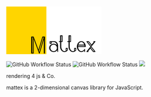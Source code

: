 <img src="logowide.png" width="256" height="128"></img> 

![GitHub Workflow Status](https://img.shields.io/github/workflow/status/matsuite/mattex/Continuous%20Integration?label=CI)
![GitHub Workflow Status](https://img.shields.io/github/workflow/status/matsuite/mattex/Minify%20Workflow?label=Minify)
<a href="https://github.com/matsuite/mattex/wiki "><img src="https://img.shields.io/badge/links-wiki%20-brightgreen" /></a>

rendering 4 js &amp; Co.

mattex is a 2-dimensional canvas library for JavaScript.
